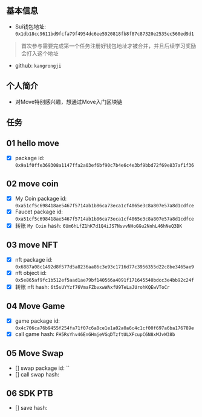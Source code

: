 ## 基本信息
- Sui钱包地址: `0x1db18cc9611bd9fcfa79f4954dc6ee5920818fb8f87c87320e2535ec560ed9d1`
> 首次参与需要完成第一个任务注册好钱包地址才被合并，并且后续学习奖励会打入这个地址
- github: `kangrongji`

## 个人简介
- 对Move特别感兴趣，想通过Move入门区块链

## 任务

##   01 hello move
- [x] package id: `0x9a1f0ffe369308a1147ffa2a03ef6bf90c7b4e6c4e3bf9bbd72f69e837af1f36`

##   02 move coin
- [x] My Coin package id: `0xa51cf5c698418ae5467f5714ab1b86ca73eca1cf4065e3c8a807e57a8d1cdfce`
- [x] Faucet package id: `0xa51cf5c698418ae5467f5714ab1b86ca73eca1cf4065e3c8a807e57a8d1cdfce`
- [x] 转账 `My Coin` hash: `6Um6hLfZ1hK7d1Q4iJS7NsvvNHoGGu2NnhL46hNeQ3BK`

##   03 move NFT
- [x] nft package id: `0x6887a08c1492d8f577d5a8236aa86c3e93c1716d77c3956355d22c8be3465ae9`
- [x] nft object id: `0x5e865af9fc1b512ef5aad1ae79bf140566a4091f171645540bdcc3e4bb92c24f`
- [x] 转账 nft  hash: `6t5sUYYzf76VmaFZbvxwWAxfU9TeLaJUrohKQEwVToCr`

##   04 Move Game
- [x] game package id: `0x4c706ca76b9455f254fa71f07c6a8ce1e1a02a0a6c4c1cf00f697a6ba176789e`
- [x] call game hash: `FH5RsYhv46EnGHmjeVGqDTzftULXFcupC6N8xMJvW38b`

##   05 Move Swap
- [] swap package id: ``
- [] call swap hash:

##   06 SDK PTB
- [] save hash:

